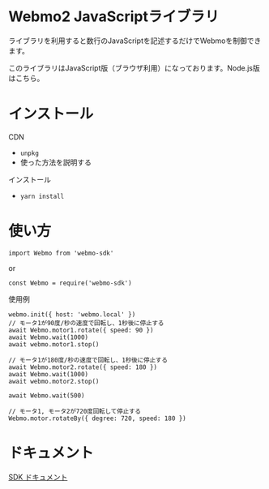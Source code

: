 # Webmo2 JavaScriptライブラリ

ライブラリを利用すると数行のJavaScriptを記述するだけでWebmoを制御できます。

このライブラリはJavaScript版（ブラウザ利用）になっております。Node.js版はこちら。

# インストール

CDN
- `unpkg`
- 使った方法を説明する

インストール
- `yarn install`

# 使い方

```
import Webmo from 'webmo-sdk'
```

or

```
const Webmo = require('webmo-sdk')
```


使用例
```
webmo.init({ host: 'webmo.local' })
// モータ1が90度/秒の速度で回転し、1秒後に停止する
await Webmo.motor1.rotate({ speed: 90 })
await Webmo.wait(1000)
await webmo.motor1.stop()

// モータ1が180度/秒の速度で回転し、1秒後に停止する
await Webmo.motor2.rotate({ speed: 180 })
await Webmo.wait(1000)
await webmo.motor2.stop()

await Webmo.wait(500)

// モータ1, モータ2が720度回転して停止する
Webmo.motor.rotateBy({ degree: 720, speed: 180 })
```

# ドキュメント

[SDK ドキュメント](./docs/document.md)